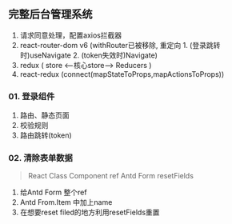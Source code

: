## 完整后台管理系统

1. 请求同意处理，配置axios拦截器
2. react-router-dom v6 (withRouter已被移除, 重定向 1. (登录跳转时)useNavigate 2. (token失效时)Navigate)
3. redux ( store <--核心store--> Reducers )
4. react-redux (connect(mapStateToProps,mapActionsToProps))

### 01. 登录组件

1. 路由、静态页面
2. 校验规则
3. 路由跳转(token)

### 02. 清除表单数据
> React Class Component ref Antd Form resetFields

1. 给Antd Form 整个ref
2. Antd From.Item 中加上name
3. 在想要reset filed的地方利用resetFields重置

